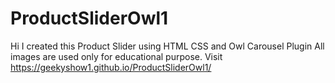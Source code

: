 # ProductSliderOwl1
Hi I created this Product Slider using HTML CSS and Owl Carousel Plugin
All images are used only for educational purpose.
Visit https://geekyshow1.github.io/ProductSliderOwl1/
